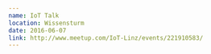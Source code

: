```yaml
---
name: IoT Talk
location: Wissensturm
date: 2016-06-07
link: http://www.meetup.com/IoT-Linz/events/221910583/
---
```

